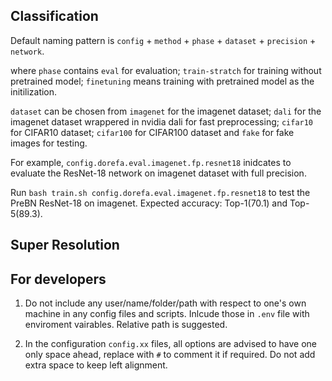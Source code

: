 
## Classification

Default naming pattern is `config` + `method` + `phase` + `dataset` + `precision` + `network`.

where `phase` contains `eval` for evaluation; `train-stratch` for training without pretrained model; `finetuning` means training with pretrained model as the initilization.

`dataset` can be chosen from `imagenet` for the imagenet dataset; `dali` for the imagenet dataset wrappered in nvidia dali for fast preprocessing; `cifar10` for CIFAR10 dataset; `cifar100` for CIFAR100 dataset and `fake` for fake images for testing.

For example, `config.dorefa.eval.imagenet.fp.resnet18` inidcates to evaluate the ResNet-18 network on imagenet dataset with full precision.

Run `bash train.sh config.dorefa.eval.imagenet.fp.resnet18` to test the PreBN ResNet-18 on imagenet. Expected accuracy: Top-1(70.1) and Top-5(89.3).

## Super Resolution

## For developers

1. Do not include any user/name/folder/path with respect to one's own machine in any config files and scripts. Inlcude those in `.env` file with enviroment vairables. Relative path is suggested.

2. In the configuration `config.xx` files, all options are advised to have one only space ahead, replace with `#` to comment it if required. Do not add extra space to keep left alignment.
